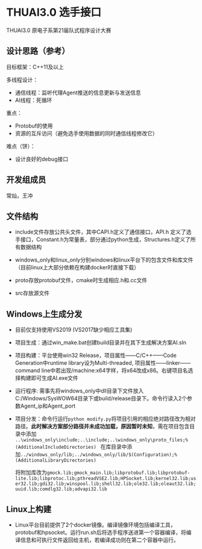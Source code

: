 # THUAI3.0 选手接口
THUAI3.0 原电子系第21届队式程序设计大赛

## 设计思路（参考）
目标框架：C++11及以上

多线程设计：
- 通信线程：监听代理Agent推送的信息更新与发送信息
- AI线程：死循环

重点：
- Protobuf的使用
- 资源的互斥访问（避免选手使用数据的同时通信线程修改它）

难点（饼）：
- 设计良好的debug接口

## 开发组成员
常灿，王冲

## 文件结构

- include文件存放公共头文件，其中CAPI.h定义了通信接口，API.h 定义了选手接口，Constant.h为常量表，部分通过python生成，Structures.h定义了所有数据结构

- windows_only和linux_only分别windows和linux平台下的包含文件和库文件 （目前linux上大部分依赖在构建docker时直接下载）

- proto存放protobuf文件，cmake时生成相应.h和.cc文件

- src存放源文件

  

## Windows上生成分发

- 目前仅支持使用VS2019  (VS2017缺少相应工具集)

- 项目生成：通过win_make.bat创建build目录并在其下生成解决方案AI.sln

- 项目构建：平台使用win32 Release，项目属性——C/C++——Code Generation中runtime library设为Multi-threaded, 项目属性——linker——command line中若出现/machine:x64字样，将x64改成x86。右键项目名选择构建即可生成AI.exe文件

- 运行程序: 需事先将windows_only中dll目录下文件放入C:/Windows/SysWOW64目录下或build/release目录下。命令行读入2个参数Agent_ip和Agent_port

- 项目分发：命令行运行``` python modify.py ```将项目引用的相应绝对路径改为相对路径。**此时解决方案部分路径并未成功加载，原因暂时未知**，需在项目包含目录中添加 ```..\windows_only\include;..\include;..\windows_only\proto_files;%(AdditionalIncludeDirectories) ```
  在库目录中添加```../windows_only/lib;../windows_only/lib/$(Configuration);%(AdditionalLibraryDirectories)```

  将附加库改为```gmock.lib;gmock_main.lib;libprotobuf.lib;libprotobuf-lite.lib;libprotoc.lib;pthreadVSE2.lib;HPSocket.lib;kernel32.lib;user32.lib;gdi32.lib;winspool.lib;shell32.lib;ole32.lib;oleaut32.lib;uuid.lib;comdlg32.lib;advapi32.lib```

## Linux上构建

- Linux平台目前提供了2个docker镜像。编译镜像环境包括编译工具，protobuf和hpsocket。运行run.sh后将选手程序送进第一个容器编译，将编译信息和可执行文件返回给主机，若编译成功则在第二个容器中运行。
